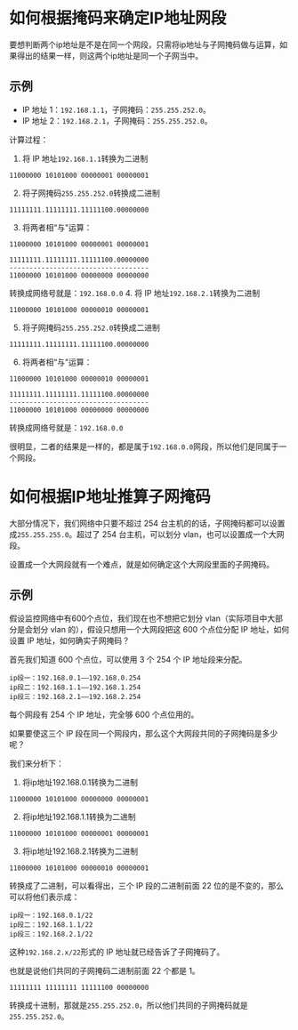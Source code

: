 

# 如何根据掩码来确定IP地址网段
要想判断两个ip地址是不是在同一个网段，只需将ip地址与子网掩码做与运算，如果得出的结果一样，则这两个ip地址是同一个子网当中。

## 示例
* IP 地址 1：`192.168.1.1`，子网掩码：`255.255.252.0`。
* IP 地址 2：`192.168.2.1`，子网掩码：`255.255.252.0`。

计算过程：
1. 将 IP 地址`192.168.1.1`转换为二进制
```
11000000 10101000 00000001 00000001
```
2. 将子网掩码`255.255.252.0`转换成二进制
```
11111111.11111111.11111100.00000000
```
3. 将两者相“与"运算：
```
11000000 10101000 00000001 00000001

11111111.11111111.11111100.00000000
-----------------------------------
11000000 10101000 00000000 00000000
```
转换成网络号就是：`192.168.0.0`
4. 将 IP 地址`192.168.2.1`转换为二进制
```
11000000 10101000 00000010 00000001
```
5. 将子网掩码`255.255.252.0`转换成二进制
```
11111111.11111111.11111100.00000000
```
6. 将两者相“与"运算：
```
11000000 10101000 00000010 00000001

11111111.11111111.11111100.00000000
-----------------------------------
11000000 10101000 00000000 00000000
```
转换成网络号就是：`192.168.0.0`

很明显，二者的结果是一样的，都是属于`192.168.0.0`网段，所以他们是同属于一个网段。
# 如何根据IP地址推算子网掩码
大部分情况下，我们网络中只要不超过 254 台主机的的话，子网掩码都可以设置成`255.255.255.0`。超过了 254 台主机，可以划分 vlan，也可以设置成一个大网段。

设置成一个大网段就有一个难点，就是如何确定这个大网段里面的子网掩码。
## 示例
假设监控网络中有600个点位，我们现在也不想把它划分 vlan（实际项目中大部分是会划分 vlan 的），假设只想用一个大网段把这 600 个点位分配 IP 地址，如何设置 IP 地址，如何确实子网掩码？

首先我们知道 600 个点位，可以使用 3 个 254 个 IP 地址段来分配。
```
ip段一：192.168.0.1——192.168.0.254
ip段二：192.168.1.1——192.168.1.254
ip段三：192.168.2.1——192.168.2.254
```
每个网段有 254 个 IP 地址，完全够 600 个点位用的。

如果要使这三个 IP 段在同一个网段内，那么这个大网段共同的子网掩码是多少呢？

我们来分析下：
1. 将ip地址192.168.0.1转换为二进制
```
11000000 10101000 00000000 00000001
```
2. 将ip地址192.168.1.1转换为二进制
```
11000000 10101000 00000001 00000001
```
3. 将ip地址192.168.2.1转换为二进制
```
11000000 10101000 00000010 00000001
```
转换成了二进制，可以看得出，三个 IP 段的二进制前面 22 位的是不变的，那么可以将他们表示成：
```
ip段一：192.168.0.1/22
ip段二：192.168.1.1/22
ip段三：192.168.2.1/22
```
这种`192.168.2.x/22`形式的 IP 地址就已经告诉了子网掩码了。

也就是说他们共同的子网掩码二进制前面 22 个都是 1。
```
11111111 11111111 11111100 00000000
```
转换成十进制，那就是`255.255.252.0`，所以他们共同的子网掩码就是`255.255.252.0`。
